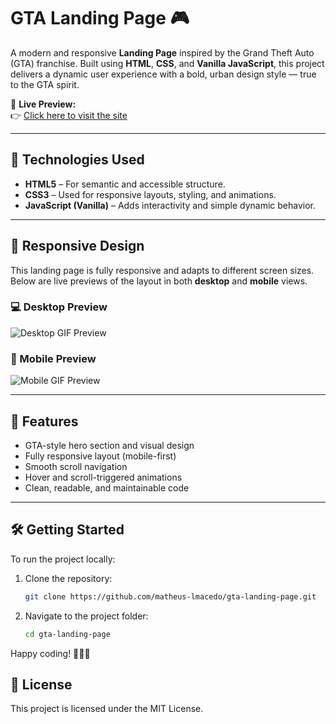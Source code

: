 # GTA Landing Page 🎮

A modern and responsive **Landing Page** inspired by the Grand Theft Auto (GTA) franchise. Built using **HTML**, **CSS**, and **Vanilla JavaScript**, this project delivers a dynamic user experience with a bold, urban design style — true to the GTA spirit.

🔗 **Live Preview:**  
👉 [Click here to visit the site](https://matheus-lmacedo.github.io/gta-landing-page/)

---

## 🚀 Technologies Used

- **HTML5** – For semantic and accessible structure.
- **CSS3** – Used for responsive layouts, styling, and animations.
- **JavaScript (Vanilla)** – Adds interactivity and simple dynamic behavior.

---

## 📱 Responsive Design

This landing page is fully responsive and adapts to different screen sizes. Below are live previews of the layout in both **desktop** and **mobile** views.

### 💻 Desktop Preview

![Desktop GIF Preview](./design/Desktop.gif)

### 📱 Mobile Preview

![Mobile GIF Preview](./design/Mobile.gif)

---

## 🌟 Features

- GTA-style hero section and visual design
- Fully responsive layout (mobile-first)
- Smooth scroll navigation
- Hover and scroll-triggered animations
- Clean, readable, and maintainable code

---

## 🛠️ Getting Started

To run the project locally:

1. Clone the repository:
   ```bash
   git clone https://github.com/matheus-lmacedo/gta-landing-page.git
2. Navigate to the project folder:
   ```bash
   cd gta-landing-page
Happy coding! 🚀👨‍💻

## 📄 License
This project is licensed under the MIT License.
